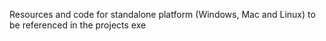 Resources and code for standalone platform (Windows, Mac and Linux) to be referenced in the projects exe

